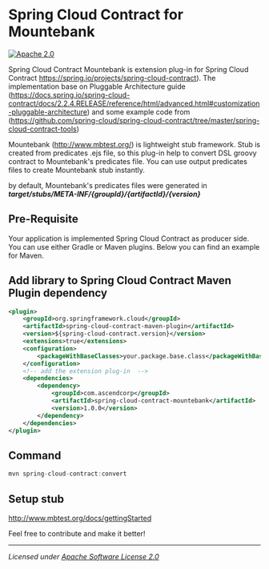 # Spring Cloud Contract for Mountebank

[![Apache 2.0](https://img.shields.io/github/license/micrometer-metrics/micrometer.svg)](http://www.apache.org/licenses/LICENSE-2.0)

Spring Cloud Contract Mountebank is extension plug-in for Spring Cloud Contract https://spring.io/projects/spring-cloud-contract). The implementation base on Pluggable Architecture guide (https://docs.spring.io/spring-cloud-contract/docs/2.2.4.RELEASE/reference/html/advanced.html#customization-pluggable-architecture) and some example code from (https://github.com/spring-cloud/spring-cloud-contract/tree/master/spring-cloud-contract-tools)

Mountebank (http://www.mbtest.org/) is lightweight stub framework. Stub is created from predicates .ejs file, so this plug-in help to convert DSL groovy contract to Mountebank's predicates file. You can use output predicates files to create Mountebank stub instantly.

by default, Mountebank's predicates files were generated in ***target/stubs/META-INF/{groupId}/{artifactId}/{version}***



## Pre-Requisite

Your application is implemented Spring Cloud Contract as producer side. You can use either Gradle or Maven plugins. Below you can find an example for Maven.

## Add library to Spring Cloud Contract Maven Plugin dependency

```xml
<plugin>
    <groupId>org.springframework.cloud</groupId>
    <artifactId>spring-cloud-contract-maven-plugin</artifactId>
    <version>${spring-cloud-contract.version}</version>
    <extensions>true</extensions>
    <configuration>
        <packageWithBaseClasses>your.package.base.class</packageWithBaseClasses>
    </configuration>
    <!-- add the extension plug-in  -->
    <dependencies>
        <dependency>
            <groupId>com.ascendcorp</groupId>
            <artifactId>spring-cloud-contract-mountebank</artifactId>
            <version>1.0.0</version>
        </dependency>
    </dependencies>
</plugin>
```

## Command  

```java
mvn spring-cloud-contract:convert
```

## Setup stub 
http://www.mbtest.org/docs/gettingStarted



Feel free to contribute and make it better!

-------------------------------------
_Licensed under [Apache Software License 2.0](https://www.apache.org/licenses/LICENSE-2.0)_
